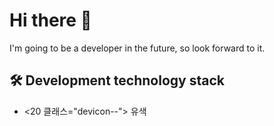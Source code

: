 # **Hi there 👋**
I'm going to be a developer in the future, so look forward to it.



## **🛠️ Development technology stack** 
-   <link rel="스타일시트" 유형='텍스트/css' href="https://cdn.jsdelivr.net/gh/devicons/devicon@latest/devicon.min.css" />  <20 클래스="devicon--"></20> 유색
          


<!--
**Lukascruise/Lukascruise** is a ✨ _special_ ✨ repository because its `README.md` (this file) appears on your GitHub profile.

Here are some ideas to get you started:

- 🔭 I’m currently working on ...
- 🌱 I’m currently learning ...
- 👯 I’m looking to collaborate on ...
- 🤔 I’m looking for help with ...
- 💬 Ask me about ...
- 📫 How to reach me: ...
- 😄 Pronouns: ...
- ⚡ Fun fact: ...
-->
